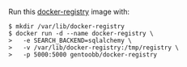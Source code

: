 Run this [docker-registry][] image with:

    $ mkdir /var/lib/docker-registry
    $ docker run -d --name docker-registry \
    >   -e SEARCH_BACKEND=sqlalchemy \
    >   -v /var/lib/docker-registry:/tmp/registry \
    >   -p 5000:5000 gentoobb/docker-registry

[docker-registry]: https://github.com/dotcloud/docker-registry/
